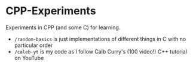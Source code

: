 # CPP-Experiments
Experiments in CPP (and some C) for learning.

- `/random-basics` is just implementations of different things in C with no particular order
- `/caleb-yt` is my code as I follow Calb Curry's (100 video!) C++ tutorial on YouTube

